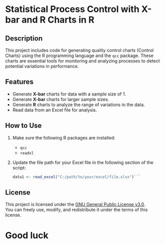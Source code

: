 # Statistical Process Control with X-bar and R Charts in R

## Description
This project includes code for generating quality control charts (Control Charts) using the R programming language and the `qcc` package. These charts are essential tools for monitoring and analyzing processes to detect potential variations in performance.

## Features
- Generate **X-bar** charts for data with a sample size of 1.
- Generate **X-bar** charts for larger sample sizes.
- Generate **R** charts to analyze the range of variations in the data.
- Read data from an Excel file for analysis.

## How to Use
1. Make sure the following R packages are installed:
   - `qcc`
   - `readxl`

2. Update the file path for your Excel file in the following section of the script:
   ```r
   data1 <- read_excel("C:/path/to/your/excel/file.xlsx")```

## License

This project is licensed under the [GNU General Public License v3.0](LICENSE).  
You can freely use, modify, and redistribute it under the terms of this license.

# Good luck    

